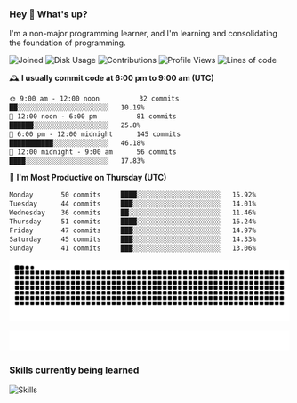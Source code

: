 ### Hey :wave: What's up?

I'm a non-major programming learner, and I'm learning and consolidating the foundation of programming.

<!--START_SECTION:waka-->
![Joined](http://img.shields.io/badge/Joined-7%20years%20ago-6D67E4?style=flat&labelColor=453C67)
![Disk Usage](http://img.shields.io/badge/Github%27s%20Storage-602.8%20MB-FD841F?style=flat&labelColor=E14D2A)
![Contributions](http://img.shields.io/badge/Contributions%20in%202024-73-7DCE13?style=flat&labelColor=2B7A0B)
![Profile Views](http://img.shields.io/badge/Profile%20Views-0-3AB4F2?style=flat&labelColor=0078AA)
![Lines of code](https://img.shields.io/badge/Lines%20of%20code-2%20Million%20Lines%20of%20code-FF8B8B?style=flat&labelColor=EB4747)

🕰️ **I usually commit code at 6:00 pm to 9:00 am (UTC)** 

```text
🌞 9:00 am - 12:00 noon          32 commits     ██░░░░░░░░░░░░░░░░░░░░░░░   10.19% 
🌆 12:00 noon - 6:00 pm          81 commits     ██████░░░░░░░░░░░░░░░░░░░   25.8% 
🌃 6:00 pm - 12:00 midnight      145 commits    ███████████░░░░░░░░░░░░░░   46.18% 
🌙 12:00 midnight - 9:00 am      56 commits     ████░░░░░░░░░░░░░░░░░░░░░   17.83%
```
📅 **I'm Most Productive on Thursday (UTC)** 

```text
Monday       50 commits     ████░░░░░░░░░░░░░░░░░░░░░   15.92% 
Tuesday      44 commits     ███░░░░░░░░░░░░░░░░░░░░░░   14.01% 
Wednesday    36 commits     ██░░░░░░░░░░░░░░░░░░░░░░░   11.46% 
Thursday     51 commits     ████░░░░░░░░░░░░░░░░░░░░░   16.24% 
Friday       47 commits     ███░░░░░░░░░░░░░░░░░░░░░░   14.97% 
Saturday     45 commits     ███░░░░░░░░░░░░░░░░░░░░░░   14.33% 
Sunday       41 commits     ███░░░░░░░░░░░░░░░░░░░░░░   13.06%
```

<!--END_SECTION:waka-->

![Snake animation](https://raw.githubusercontent.com/dirname/dirname/output/snake.svg)

![metrics](github-metrics.svg)

### Skills currently being learned

![Skills](https://skillicons.dev/icons?i=linux,rust,go,solidity,typescript,bash,git,postgres,mysql,redis,mongo,docker,kubernetes,grafana,prometheus)
